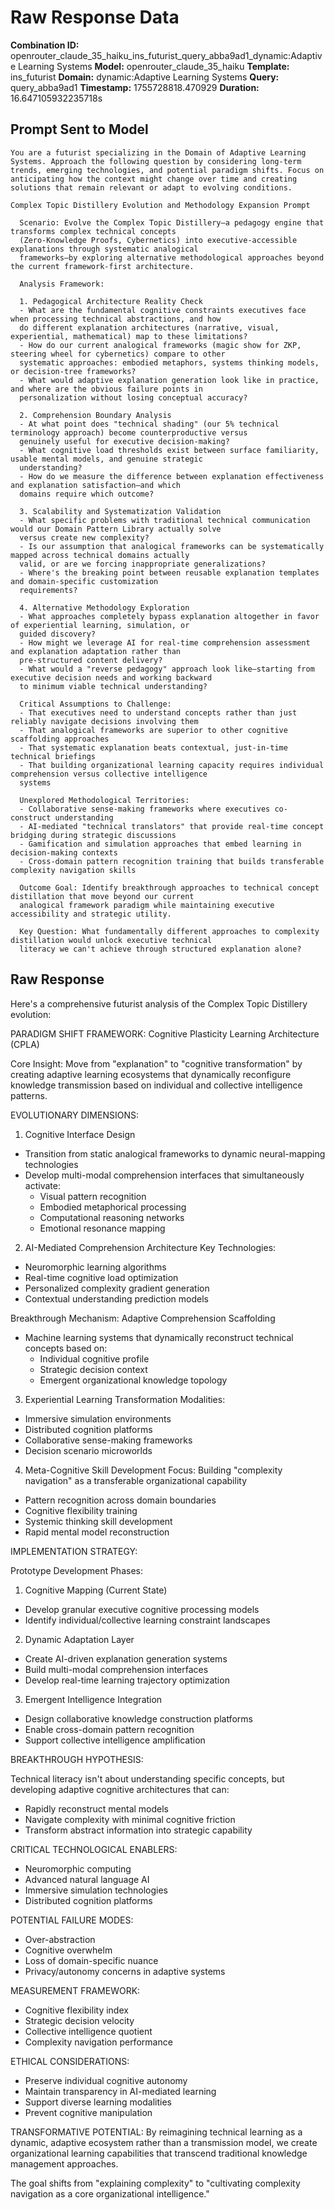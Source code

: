 # Raw Response Data

**Combination ID:** openrouter_claude_35_haiku_ins_futurist_query_abba9ad1_dynamic:Adaptive Learning Systems
**Model:** openrouter_claude_35_haiku
**Template:** ins_futurist
**Domain:** dynamic:Adaptive Learning Systems
**Query:** query_abba9ad1
**Timestamp:** 1755728818.470929
**Duration:** 16.647105932235718s

## Prompt Sent to Model

```
You are a futurist specializing in the Domain of Adaptive Learning Systems. Approach the following question by considering long-term trends, emerging technologies, and potential paradigm shifts. Focus on anticipating how the context might change over time and creating solutions that remain relevant or adapt to evolving conditions.

Complex Topic Distillery Evolution and Methodology Expansion Prompt

  Scenario: Evolve the Complex Topic Distillery—a pedagogy engine that transforms complex technical concepts
  (Zero-Knowledge Proofs, Cybernetics) into executive-accessible explanations through systematic analogical
  frameworks—by exploring alternative methodological approaches beyond the current framework-first architecture.

  Analysis Framework:

  1. Pedagogical Architecture Reality Check
  - What are the fundamental cognitive constraints executives face when processing technical abstractions, and how
  do different explanation architectures (narrative, visual, experiential, mathematical) map to these limitations?
  - How do our current analogical frameworks (magic show for ZKP, steering wheel for cybernetics) compare to other
  systematic approaches: embodied metaphors, systems thinking models, or decision-tree frameworks?
  - What would adaptive explanation generation look like in practice, and where are the obvious failure points in
  personalization without losing conceptual accuracy?

  2. Comprehension Boundary Analysis
  - At what point does "technical shading" (our 5% technical terminology approach) become counterproductive versus
  genuinely useful for executive decision-making?
  - What cognitive load thresholds exist between surface familiarity, usable mental models, and genuine strategic
  understanding?
  - How do we measure the difference between explanation effectiveness and explanation satisfaction—and which
  domains require which outcome?

  3. Scalability and Systematization Validation
  - What specific problems with traditional technical communication would our Domain Pattern Library actually solve
  versus create new complexity?
  - Is our assumption that analogical frameworks can be systematically mapped across technical domains actually
  valid, or are we forcing inappropriate generalizations?
  - Where's the breaking point between reusable explanation templates and domain-specific customization
  requirements?

  4. Alternative Methodology Exploration
  - What approaches completely bypass explanation altogether in favor of experiential learning, simulation, or
  guided discovery?
  - How might we leverage AI for real-time comprehension assessment and explanation adaptation rather than
  pre-structured content delivery?
  - What would a "reverse pedagogy" approach look like—starting from executive decision needs and working backward
  to minimum viable technical understanding?

  Critical Assumptions to Challenge:
  - That executives need to understand concepts rather than just reliably navigate decisions involving them
  - That analogical frameworks are superior to other cognitive scaffolding approaches
  - That systematic explanation beats contextual, just-in-time technical briefings
  - That building organizational learning capacity requires individual comprehension versus collective intelligence
  systems

  Unexplored Methodological Territories:
  - Collaborative sense-making frameworks where executives co-construct understanding
  - AI-mediated "technical translators" that provide real-time concept bridging during strategic discussions
  - Gamification and simulation approaches that embed learning in decision-making contexts
  - Cross-domain pattern recognition training that builds transferable complexity navigation skills

  Outcome Goal: Identify breakthrough approaches to technical concept distillation that move beyond our current
  analogical framework paradigm while maintaining executive accessibility and strategic utility.

  Key Question: What fundamentally different approaches to complexity distillation would unlock executive technical
  literacy we can't achieve through structured explanation alone?
```

## Raw Response

Here's a comprehensive futurist analysis of the Complex Topic Distillery evolution:

PARADIGM SHIFT FRAMEWORK: Cognitive Plasticity Learning Architecture (CPLA)

Core Insight: Move from "explanation" to "cognitive transformation" by creating adaptive learning ecosystems that dynamically reconfigure knowledge transmission based on individual and collective intelligence patterns.

EVOLUTIONARY DIMENSIONS:

1. Cognitive Interface Design
- Transition from static analogical frameworks to dynamic neural-mapping technologies
- Develop multi-modal comprehension interfaces that simultaneously activate:
  * Visual pattern recognition
  * Embodied metaphorical processing
  * Computational reasoning networks
  * Emotional resonance mapping

2. AI-Mediated Comprehension Architecture
Key Technologies:
- Neuromorphic learning algorithms
- Real-time cognitive load optimization
- Personalized complexity gradient generation
- Contextual understanding prediction models

Breakthrough Mechanism: Adaptive Comprehension Scaffolding
- Machine learning systems that dynamically reconstruct technical concepts based on:
  * Individual cognitive profile
  * Strategic decision context
  * Emergent organizational knowledge topology

3. Experiential Learning Transformation
Modalities:
- Immersive simulation environments
- Distributed cognition platforms
- Collaborative sense-making frameworks
- Decision scenario microworlds

4. Meta-Cognitive Skill Development
Focus: Building "complexity navigation" as a transferable organizational capability
- Pattern recognition across domain boundaries
- Cognitive flexibility training
- Systemic thinking skill development
- Rapid mental model reconstruction

IMPLEMENTATION STRATEGY:

Prototype Development Phases:
1. Cognitive Mapping (Current State)
- Develop granular executive cognitive processing models
- Identify individual/collective learning constraint landscapes

2. Dynamic Adaptation Layer
- Create AI-driven explanation generation systems
- Build multi-modal comprehension interfaces
- Develop real-time learning trajectory optimization

3. Emergent Intelligence Integration
- Design collaborative knowledge construction platforms
- Enable cross-domain pattern recognition
- Support collective intelligence amplification

BREAKTHROUGH HYPOTHESIS:

Technical literacy isn't about understanding specific concepts, but developing adaptive cognitive architectures that can:
- Rapidly reconstruct mental models
- Navigate complexity with minimal cognitive friction
- Transform abstract information into strategic capability

CRITICAL TECHNOLOGICAL ENABLERS:
- Neuromorphic computing
- Advanced natural language AI
- Immersive simulation technologies
- Distributed cognition platforms

POTENTIAL FAILURE MODES:
- Over-abstraction
- Cognitive overwhelm
- Loss of domain-specific nuance
- Privacy/autonomy concerns in adaptive systems

MEASUREMENT FRAMEWORK:
- Cognitive flexibility index
- Strategic decision velocity
- Collective intelligence quotient
- Complexity navigation performance

ETHICAL CONSIDERATIONS:
- Preserve individual cognitive autonomy
- Maintain transparency in AI-mediated learning
- Support diverse learning modalities
- Prevent cognitive manipulation

TRANSFORMATIVE POTENTIAL:
By reimagining technical learning as a dynamic, adaptive ecosystem rather than a transmission model, we create organizational learning capabilities that transcend traditional knowledge management approaches.

The goal shifts from "explaining complexity" to "cultivating complexity navigation as a core organizational intelligence."